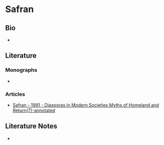 # Safran

## Bio
- 

## Literature
### Monographs 
- 

### Articles 
- [Safran - 1991 - Diasporas in Modern Societies Myths of Homeland and Return(7)-annotated](Attachments/PDFs/Safran%20-%201991%20-%20Diasporas%20in%20Modern%20Societies%20Myths%20of%20Homeland%20and%20Return(7)-annotated.pdf)

## Literature Notes
-